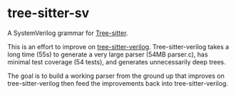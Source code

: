 # tree-sitter-sv

A SystemVerilog grammar for [Tree-sitter].

This is an effort to improve on [tree-sitter-verilog].  Tree-sitter-verilog
takes a long time (55s) to generate a very large parser (54MB parser.c), has
minimal test coverage (54 tests), and generates unnecessarily deep trees.

The goal is to build a working parser from the ground up that improves on
tree-sitter-verilog then feed the improvements back into tree-sitter-verilog.

[Tree-sitter]: https://github.com/tree-sitter/tree-sitter
[tree-sitter-verilog]: https://github.com/tree-sitter/tree-sitter-verilog
